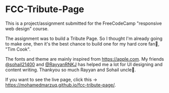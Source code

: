 # FCC-Tribute-Page
 This is a project/assignment submitted for the FreeCodeCamp "responsive web design" course. 
 
 The assignment was to build a Tribute Page. So I thought I'm already going to make one, then it's the best chance to build one for my hard core fan🥰, "Tim Cook". 
 
 The fonts and theme are mainly inspired from https://apple.com. My friends [@sohail21400](https://github.com/sohail21400) and [@RayyanRNKJ](https://github.com/rayyanrnkj) has helped me a lot for UI designing and content writing. Thankyou so much Rayyan and Sohail uncle🙏.
 
 If you want to see the live page, click this -> https://mohamedmarzuq.github.io/fcc-tribute-page/.
